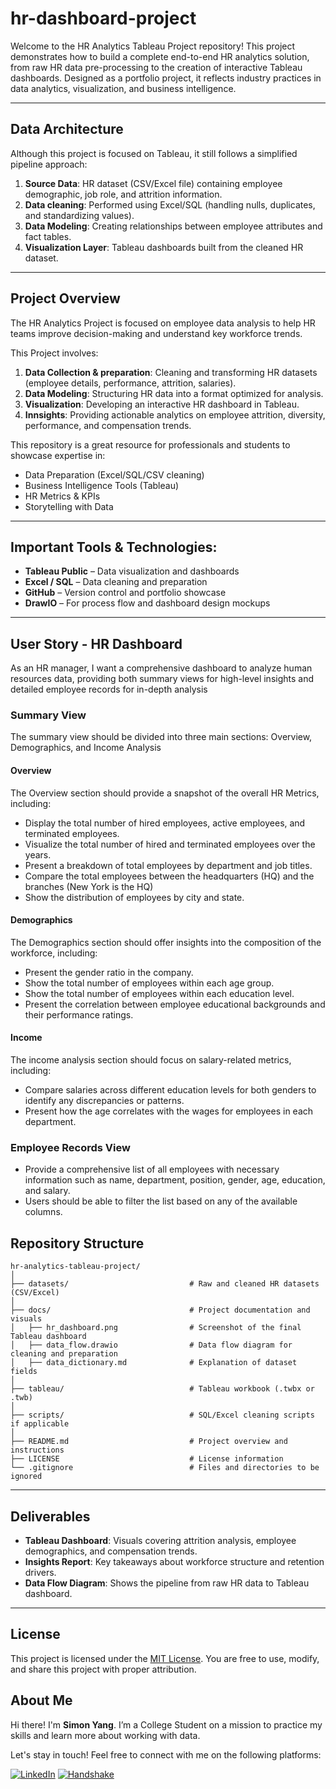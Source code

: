 # hr-dashboard-project

Welcome to the HR Analytics Tableau Project repository! This project demonstrates how to build a complete end-to-end HR analytics solution, from raw HR data pre-processing to the creation of interactive Tableau dashboards. Designed  as a portfolio project, it reflects industry practices in  data analytics, visualization, and business intelligence. 

---

## Data Architecture

Although this project is focused on Tableau, it still follows a simplified pipeline approach:

1. **Source Data**: HR dataset (CSV/Excel file) containing employee  demographic, job role, and attrition information.
2. **Data  cleaning**: Performed using Excel/SQL (handling nulls, duplicates, and standardizing values).
3. **Data Modeling**: Creating relationships between employee attributes and fact tables.
4. **Visualization Layer**: Tableau dashboards built from the cleaned HR dataset.

---

## Project Overview

The HR Analytics Project is focused on employee data analysis to help HR teams improve decision-making and understand key workforce trends.

This Project involves: 

1.  **Data Collection & preparation**: Cleaning and transforming HR datasets (employee details, performance, attrition, salaries).
2.  **Data Modeling**: Structuring HR data into a format optimized for analysis.
3.  **Visualization**: Developing an interactive  HR dashboard in Tableau.
4.  **Innsights**: Providing actionable analytics on employee attrition, diversity, performance, and compensation trends.

This repository is a great resource for professionals and students to showcase expertise in: 
- Data Preparation (Excel/SQL/CSV cleaning)
- Business Intelligence Tools (Tableau)
- HR Metrics & KPIs
- Storytelling with Data

---

##  Important Tools & Technologies:

- **Tableau Public** – Data visualization and dashboards  
- **Excel / SQL** – Data cleaning and preparation  
- **GitHub** – Version control and portfolio showcase  
- **DrawIO** – For process flow and dashboard design mockups

---

## User Story - HR Dashboard

As an HR manager, I want a comprehensive dashboard to analyze human resources data, providing both summary views for high-level insights and detailed employee records for in-depth analysis

### Summary View

The summary view should be divided into three main sections: Overview, Demographics, and Income Analysis

#### Overview 

The Overview section should provide a snapshot of the overall HR Metrics, including:

- Display the total number of hired employees, active employees, and terminated employees.
- Visualize the total number of hired and terminated employees over the years.
- Present a breakdown of total employees by department and job titles.
- Compare the total employees between the headquarters (HQ) and the branches (New York is the HQ)
- Show the distribution of employees by city and state.

#### Demographics 

The Demographics section should offer insights into the composition of the workforce, including:

- Present the gender ratio in the company.
- Show the total number of employees within each age group.
- Show the total number of employees within each education level.
- Present the correlation between employee educational backgrounds and their performance ratings.

#### Income

The income analysis section should focus on salary-related metrics, including:

- Compare salaries across different education levels for both genders to identify any discrepancies or patterns.
- Present how the age correlates with the wages for employees in each department.

### Employee Records View
- Provide a comprehensive list of all employees with necessary information such as name, department, position, gender, age, education, and salary.
- Users should be able to filter the list based on any of the available columns.

##  Repository Structure
```
hr-analytics-tableau-project/
│
├── datasets/                           # Raw and cleaned HR datasets (CSV/Excel)
│
├── docs/                               # Project documentation and visuals
│   ├── hr_dashboard.png                # Screenshot of the final Tableau dashboard
│   ├── data_flow.drawio                # Data flow diagram for cleaning and preparation
│   ├── data_dictionary.md              # Explanation of dataset fields
│
├── tableau/                            # Tableau workbook (.twbx or .twb)
│
├── scripts/                            # SQL/Excel cleaning scripts if applicable
│
├── README.md                           # Project overview and instructions
├── LICENSE                             # License information
└── .gitignore                          # Files and directories to be ignored
```
---

## Deliverables

- **Tableau Dashboard**: Visuals covering attrition analysis, employee demographics, and compensation trends.
- **Insights Report**: Key takeaways about workforce structure and retention drivers.
- **Data Flow Diagram**: Shows the pipeline from raw HR data to Tableau dashboard.

---

##  License

This project is licensed under the [MIT License](LICENSE). You are free to use, modify, and share this project with proper attribution.

##  About Me

Hi there! I'm **Simon Yang**. I’m a College Student on a mission to practice my skills and learn more about working with data.

Let's stay in touch! Feel free to connect with me on the following platforms:

[![LinkedIn](https://img.shields.io/badge/LinkedIn-0077B5?style=for-the-badge&logo=linkedin&logoColor=white)](https://www.linkedin.com/in/simon-yang-a5211535a/)
[![Handshake](https://img.shields.io/badge/Handshake-3DDC84?style=for-the-badge&logo=handshake&logoColor=white)](https://app.joinhandshake.com/profiles/ztjfa4)
